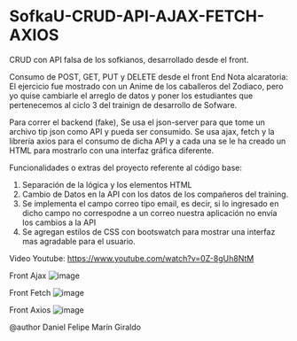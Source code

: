 # SofkaU-CRUD-API-AJAX-FETCH-AXIOS

CRUD con API falsa de los sofkianos, desarrollado desde el front.

Consumo de POST, GET, PUT y DELETE desde el front End
Nota alcaratoria: El ejercicio fue mostrado con un Anime de los caballeros del Zodiaco, pero yo quise cambiarle el arreglo de datos y poner los estudiantes que pertenecemos
al ciclo 3 del trainign de desarrollo de Sofware.

Para correr el backend (fake), Se usa el json-server para que tome un archivo tip json como API y pueda ser consumido.
Se usa ajax, fetch y la librería axios para el consumo de dicha API y a cada una se le ha creado un HTML para mostrarlo con una interfaz gráfica diferente.


Funcionalidades o extras del proyecto referente al código base:
1. Separación de la lógica y los elementos HTML
2. Cambio de Datos en la API con los datos de los compañeros del training.
3. Se implementa el campo correo tipo email, es decir, si lo ingresado en dicho campo no correspodne a un correo nuestra aplicación no envía los cambios a la API
4. Se agregan estilos de CSS con bootswatch para mostrar una interfaz mas agradable para el usuario.


Video Youtube: https://www.youtube.com/watch?v=0Z-8gUh8NtM


Front Ajax
![image](https://user-images.githubusercontent.com/51167724/173883835-cb0546be-d913-4e49-a32c-484622c96239.png)

Front
Fetch
![image](https://user-images.githubusercontent.com/51167724/173884062-9c1bdfc0-5643-4df9-b990-504f1521b761.png)


Front Axios
![image](https://user-images.githubusercontent.com/51167724/173883720-52dd1332-927f-449f-8be1-a284705cb584.png)



@author Daniel Felipe Marín Giraldo



